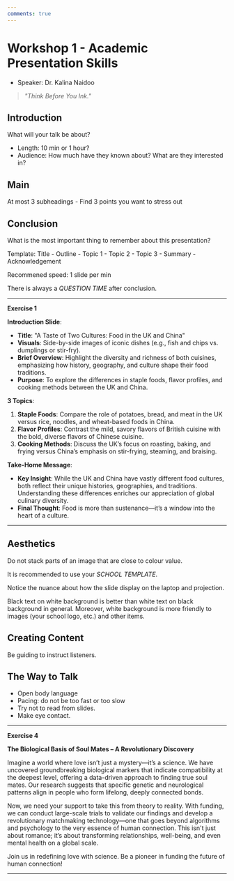 ```yaml
---
comments: true
---
```


# Workshop 1 - Academic Presentation Skills

- Speaker: Dr. Kalina Naidoo

> *"Think Before You Ink."*

## Introduction

What will your talk be about?

- Length: 10 min or 1 hour?
- Audience: How much have they known about? What are they interested in?

## Main

At most 3 subheadings - Find 3 points you want to stress out

## Conclusion

What is the most important thing to remember about this presentation?

Template: Title - Outline - Topic 1 - Topic 2 - Topic 3 - Summary - Acknowledgement

Recommened speed: 1 slide per min

There is always a *QUESTION TIME* after conclusion.

---

**Exercise 1**

**Introduction Slide**:

- **Title**: "A Taste of Two Cultures: Food in the UK and China"
- **Visuals**: Side-by-side images of iconic dishes (e.g., fish and chips vs. dumplings or stir-fry).
- **Brief Overview**: Highlight the diversity and richness of both cuisines, emphasizing how history, geography, and culture shape their food traditions.
- **Purpose**: To explore the differences in staple foods, flavor profiles, and cooking methods between the UK and China.

**3 Topics**:

1. **Staple Foods**: Compare the role of potatoes, bread, and meat in the UK versus rice, noodles, and wheat-based foods in China.
2. **Flavor Profiles**: Contrast the mild, savory flavors of British cuisine with the bold, diverse flavors of Chinese cuisine.
3. **Cooking Methods**: Discuss the UK’s focus on roasting, baking, and frying versus China’s emphasis on stir-frying, steaming, and braising.

**Take-Home Message**:

- **Key Insight**: While the UK and China have vastly different food cultures, both reflect their unique histories, geographies, and traditions. Understanding these differences enriches our appreciation of global culinary diversity.
- **Final Thought**: Food is more than sustenance—it’s a window into the heart of a culture.

---

## Aesthetics

Do not stack parts of an image that are close to colour value.

It is recommended to use your *SCHOOL TEMPLATE*.

Notice the nuance about how the slide display on the laptop and projection.

Black text on white background is better than white text on black background in general. Moreover, white background is more friendly to images (your school logo, etc.) and other items.

## Creating Content

Be guiding to instruct listeners.

## The Way to Talk

- Open body language
- Pacing: do not be too fast or too slow
- Try not to read from slides.
- Make eye contact.

---

**Exercise 4**

**The Biological Basis of Soul Mates – A Revolutionary Discovery**

Imagine a world where love isn’t just a mystery—it’s a science. We have uncovered groundbreaking biological markers that indicate compatibility at the deepest level, offering a data-driven approach to finding true soul mates. Our research suggests that specific genetic and neurological patterns align in people who form lifelong, deeply connected bonds.

Now, we need your support to take this from theory to reality. With funding, we can conduct large-scale trials to validate our findings and develop a revolutionary matchmaking technology—one that goes beyond algorithms and psychology to the very essence of human connection. This isn't just about romance; it’s about transforming relationships, well-being, and even mental health on a global scale.

Join us in redefining love with science. Be a pioneer in funding the future of human connection!

---
